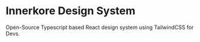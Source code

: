 # Innerkore Design System

Open-Source Typescript based React design system using TailwindCSS for Devs. 
